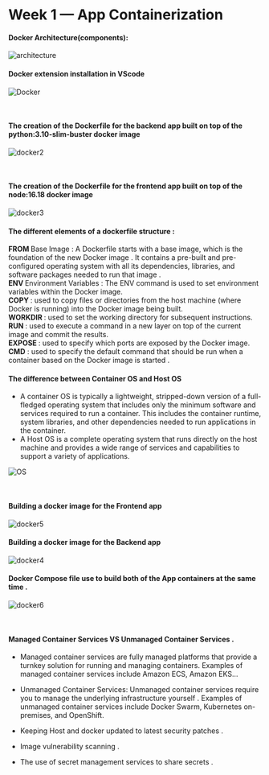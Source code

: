 # Week 1 — App Containerization
 <h4> Docker Architecture(components): </h4>
  
![architecture](https://user-images.githubusercontent.com/80603078/222955577-3a3e8ddc-bd55-4b07-909e-585d88c18e75.png)


<h4> Docker extension installation in VScode </h4>

![Docker](https://user-images.githubusercontent.com/80603078/222934496-69d32b26-07e2-4e87-9a11-82a25ffd422d.PNG)

<br>
<h4>The creation of the Dockerfile for the backend app built on top of the python:3.10-slim-buster docker image </h4>

![docker2](https://user-images.githubusercontent.com/80603078/222934783-0511c86f-d84d-4a20-a1a8-966a6ebd36d6.PNG)

  <br>

  <h4>The creation of the Dockerfile for the frontend app built on top of the node:16.18 docker image </h4>
  
  ![docker3](https://user-images.githubusercontent.com/80603078/222934595-46f1f4bc-6979-4d11-8ce8-96c854a2a1e1.PNG)
  <br>
  <h4>The different elements of a dockerfile structure :</h4> 
     <b> FROM </b> Base Image  : A Dockerfile starts with a base image, which is the foundation of the new Docker image . It contains a pre-built and pre-configured operating system with all its dependencies, libraries, and software packages needed to run that image .<br>
     <b> ENV </b> Environment Variables : The ENV command is used to set environment variables within the Docker image.<br>
     <b> COPY  <Source> <Dest> </b>  : used to copy files or directories from the host machine (where Docker is running) into the Docker image being built.<br>
     <b> WORKDIR </b> : used to set the working directory for subsequent instructions.<br>
     <b> RUN </b> : used to execute a command in a new layer on top of the current image and commit the results. <br>
     <b> EXPOSE </b> : used to specify which ports are exposed by the Docker image.<br>
     <b>CMD</b> : used to specify the default command that should be run when a container based on the Docker image is started . <br>
  
  <h4>The difference between Container OS and Host OS </h4>
  
  - A container OS is typically a lightweight, stripped-down version of a full-fledged operating system that includes only the minimum software and services required to run a container. This includes the container runtime, system libraries, and other dependencies needed to run applications in the container.<br>
  - A Host OS is a complete operating system that runs directly on the host machine and provides a wide range of services and capabilities to support a variety of applications. <br>
  
![OS](https://user-images.githubusercontent.com/80603078/222936089-14b500db-377d-4c90-bd2e-00577c9c504f.PNG)


<br>
  <h4> Building a docker image for the Frontend app </h4>
  
  ![docker5](https://user-images.githubusercontent.com/80603078/222954288-889b9edb-7083-4bed-989f-f79f33ee6be6.PNG)

  <h4> Building a docker image for the Backend app  </h4>
  
 ![docker4](https://user-images.githubusercontent.com/80603078/222954185-2e2db784-1ac6-4578-b2b6-56c42281fe1d.PNG)


  <h4> Docker Compose file use to build both of the App containers at the same time . </h4>
 
 ![docker6](https://user-images.githubusercontent.com/80603078/222956258-fca9ae8a-0b5a-4c47-a0b7-7e93fd1d62fa.PNG)

 <br>
         
<h4> Managed Container Services VS Unmanaged Container Services . </h4>
  
  - Managed container services are fully managed platforms that provide a turnkey solution for running and managing containers.
                 Examples of managed container services include Amazon ECS, Amazon EKS...<br>
  - Unmanaged Container Services: 
                 Unmanaged container services require you to manage the underlying infrastructure yourself .
                 Examples of unmanaged container services include Docker Swarm, Kubernetes on-premises, and OpenShift. <br>

  
  - Keeping Host and docker updated to latest security patches .<br>
  - Image vulnerability scanning . <br>
  - The use of secret management services to share secrets . <br>
